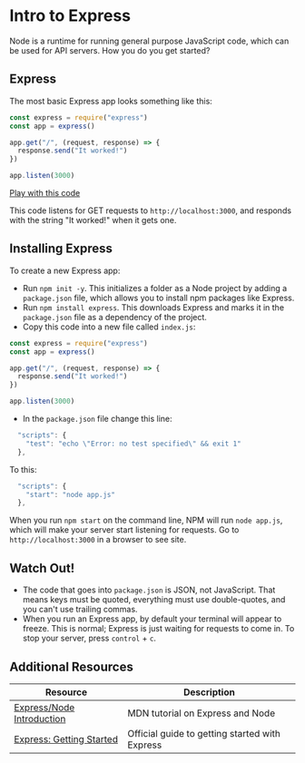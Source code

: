 # Intro to Express

Node is a runtime for running general purpose JavaScript code, which can be used for API servers. How you do you get started?

## Express

The most basic Express app looks something like this:

```js
const express = require("express")
const app = express()

app.get("/", (request, response) => {
  response.send("It worked!")
})

app.listen(3000)
```

[Play with this code](https://codesandbox.io/s/nifty-dan-13d2p)

This code listens for GET requests to `http://localhost:3000`, and responds with the string "It worked!" when it gets one.

## Installing Express

To create a new Express app:

* Run `npm init -y`. This initializes a folder as a Node project by adding a `package.json` file, which allows you to install npm packages like Express.
* Run `npm install express`. This downloads Express and marks it in the `package.json` file as a dependency of the project.
* Copy this code into a new file called `index.js`:

```js
const express = require("express")
const app = express()

app.get("/", (request, response) => {
  response.send("It worked!")
})

app.listen(3000)
```

* In the `package.json` file change this line:

```js
  "scripts": {
    "test": "echo \"Error: no test specified\" && exit 1"
  },
```

To this:

```js
  "scripts": {
    "start": "node app.js"
  },
```

When you run `npm start` on the command line, NPM will run `node app.js`, which will make your server start listening for requests. Go to `http://localhost:3000` in a browser to see site.

## Watch Out!

* The code that goes into `package.json` is JSON, not JavaScript. That means keys must be quoted, everything must use double-quotes, and you can't use trailing commas.
* When you run an Express app, by default your terminal will appear to freeze. This is normal; Express is just waiting for requests to come in. To stop your server, press `control` + `c`.

## Additional Resources

| Resource | Description |
| --- | --- |
| [Express/Node Introduction](https://developer.mozilla.org/en-US/docs/Learn/Server-side/Express_Nodejs/Introduction) | MDN tutorial on Express and Node |
| [Express: Getting Started](https://expressjs.com/en/starter/installing.html) | Official guide to getting started with Express |
